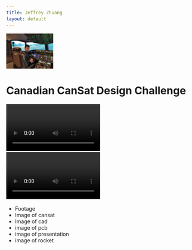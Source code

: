 ```yaml
---
title: Jeffrey Zhuang
layout: default
---
```


<img src="/images/cockpit.webp" width="25%">

# Canadian CanSat Design Challenge

<video width="50%" controls>
  <source src="/images/cansat_onboard_camera.mp4" type="video/mp4">
</video>

<video width="50%" controls>
  <source src="/images/rocket_launch.mp4" type="video/mp4">
</video>

- Footage
- Image of cansat
- Image of cad
- image of pcb
- image of presentation
- image of rocket
